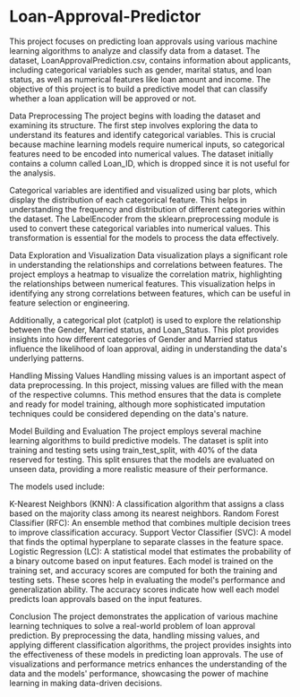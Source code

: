 # Loan-Approval-Predictor
This project focuses on predicting loan approvals using various machine learning algorithms to analyze and classify data from a dataset. The dataset, LoanApprovalPrediction.csv, contains information about applicants, including categorical variables such as gender, marital status, and loan status, as well as numerical features like loan amount and income. The objective of this project is to build a predictive model that can classify whether a loan application will be approved or not.

Data Preprocessing
The project begins with loading the dataset and examining its structure. The first step involves exploring the data to understand its features and identify categorical variables. This is crucial because machine learning models require numerical inputs, so categorical features need to be encoded into numerical values. The dataset initially contains a column called Loan_ID, which is dropped since it is not useful for the analysis.

Categorical variables are identified and visualized using bar plots, which display the distribution of each categorical feature. This helps in understanding the frequency and distribution of different categories within the dataset. The LabelEncoder from the sklearn.preprocessing module is used to convert these categorical variables into numerical values. This transformation is essential for the models to process the data effectively.

Data Exploration and Visualization
Data visualization plays a significant role in understanding the relationships and correlations between features. The project employs a heatmap to visualize the correlation matrix, highlighting the relationships between numerical features. This visualization helps in identifying any strong correlations between features, which can be useful in feature selection or engineering.

Additionally, a categorical plot (catplot) is used to explore the relationship between the Gender, Married status, and Loan_Status. This plot provides insights into how different categories of Gender and Married status influence the likelihood of loan approval, aiding in understanding the data's underlying patterns.

Handling Missing Values
Handling missing values is an important aspect of data preprocessing. In this project, missing values are filled with the mean of the respective columns. This method ensures that the data is complete and ready for model training, although more sophisticated imputation techniques could be considered depending on the data's nature.

Model Building and Evaluation
The project employs several machine learning algorithms to build predictive models. The dataset is split into training and testing sets using train_test_split, with 40% of the data reserved for testing. This split ensures that the models are evaluated on unseen data, providing a more realistic measure of their performance.

The models used include:

K-Nearest Neighbors (KNN): A classification algorithm that assigns a class based on the majority class among its nearest neighbors.
Random Forest Classifier (RFC): An ensemble method that combines multiple decision trees to improve classification accuracy.
Support Vector Classifier (SVC): A model that finds the optimal hyperplane to separate classes in the feature space.
Logistic Regression (LC): A statistical model that estimates the probability of a binary outcome based on input features.
Each model is trained on the training set, and accuracy scores are computed for both the training and testing sets. These scores help in evaluating the model's performance and generalization ability. The accuracy scores indicate how well each model predicts loan approvals based on the input features.

Conclusion
The project demonstrates the application of various machine learning techniques to solve a real-world problem of loan approval prediction. By preprocessing the data, handling missing values, and applying different classification algorithms, the project provides insights into the effectiveness of these models in predicting loan approvals. The use of visualizations and performance metrics enhances the understanding of the data and the models' performance, showcasing the power of machine learning in making data-driven decisions.
